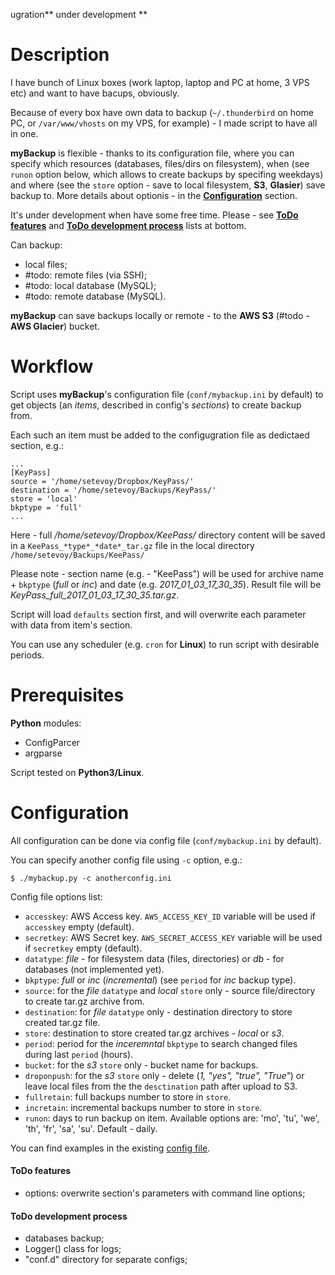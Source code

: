 ugration** under development **

# Description

I have bunch of Linux boxes (work laptop, laptop and PC at home, 3 VPS etc) and want to have bacups, obviously.

Because of every box have own data to backup (`~/.thunderbird` on home PC, or `/var/www/vhosts` on my VPS, for example) - I made script to have all in one. 

**myBackup** is flexible - thanks to its configuration file, where you can specify which resources (databases, files/dirs on filesystem), when (see `runon` option below, which allows to create backups by specifing weekdays) and where (see the `store` option - save to local filesystem, **S3**, **Glasier**) save backup to. More details about optionis - in the **[Configuration]** section.

It's under development when have some free time. Please - see **[ToDo features]** and **[ToDo development process]** lists at bottom.

Can backup:

- local files;
- #todo: remote files (via SSH);
- #todo: local database (MySQL);
- #todo: remote database (MySQL).

**myBackup** can save backups locally or remote - to the **AWS S3** (#todo - **AWS Glacier**) bucket.

# Workflow

Script uses **myBackup**'s configuration file (`conf/mybackup.ini` by default) to get objects (an *items*, described in config's *sections*) to create backup from.

Each such an item must be added to the configugration file as dedictaed section, e.g.:

```
...
[KeyPass]
source = '/home/setevoy/Dropbox/KeyPass/'
destination = '/home/setevoy/Backups/KeyPass/'
store = 'local'
bkptype = 'full'
...
```

Here - full */home/setevoy/Dropbox/KeePass/* directory content will be saved in a `KeePass_*type*_*date*_tar.gz` file in the local directory `/home/setevoy/Backups/KeePass/`

Please note - section name (e.g. - "KeePass") will be used for archive name + `bkptype` (*full* or *inc*) and date (e.g. *2017_01_03_17_30_35*). Result file will be *KeyPass_full_2017_01_03_17_30_35.tar.gz*.

Script will load `defaults` section first, and will overwrite each parameter with data from item's section.

You can use any scheduler (e.g. `cron` for **Linux**) to run script with desirable periods.

# Prerequisites

**Python** modules:

- ConfigParcer
- argparse

Script tested on **Python3/Linux**.

# Configuration

All configuration can be done via config file (`conf/mybackup.ini` by default).

You can specify another config file using `-c` option, e.g.:

`$ ./mybackup.py -c anotherconfig.ini`

Config file options list:

- `accesskey`: AWS Access key. `AWS_ACCESS_KEY_ID` variable will be used if `accesskey` empty (default).
- `secretkey`: AWS Secret key. `AWS_SECRET_ACCESS_KEY` variable will be used if `secretkey` empty (default).
- `datatype`: *file* - for filesystem data (files, directories) or *db* - for databases (not implemented yet).
- `bkptype`: *full* or *inc* (*incremental*) (see `period` for *inc* backup type).
- `source`: for the *file* `datatype` and *local* `store` only - source file/directory to create tar.gz archive from.
- `destination`: for *file* `datatype` only - destination directory to store created tar.gz file.
- `store`: destination to store created tar.gz archives - *local* or *s3*. 
- `period`: period for the *inceremntal* `bkptype` to search changed files during last `period` (hours).
- `bucket`: for the *s3* `store` only - bucket name for backups.
- `droponpush`: for the *s3* `store` only - delete (*1, "yes", "true", "True"*) or leave local files from the the `desctination` path after upload to S3.
- `fullretain`: full backups number to store in `store`.
- `incretain`: incremental backups number to store in `store`.
- `runon`: days to run backup on item. Available options are: 'mo', 'tu', 'we', 'th', 'fr', 'sa', 'su'. Default - daily.

You can find examples in the existing [config file].

#### ToDo features

- options: overwrite section's parameters with command line options;

#### ToDo development process

- databases backup;
- Logger() class for logs;
- "conf.d" directory for separate configs;

[ToDo features]: https://github.com/setevoy2/myBackup#todo-features
[ToDo development process]: https://github.com/setevoy2/myBackup#todo-development-process
[Configuration]: https://github.com/setevoy2/myBackup#configuration
[config file]: https://github.com/setevoy2/myBackup/blob/master/conf/mybackup.ini
